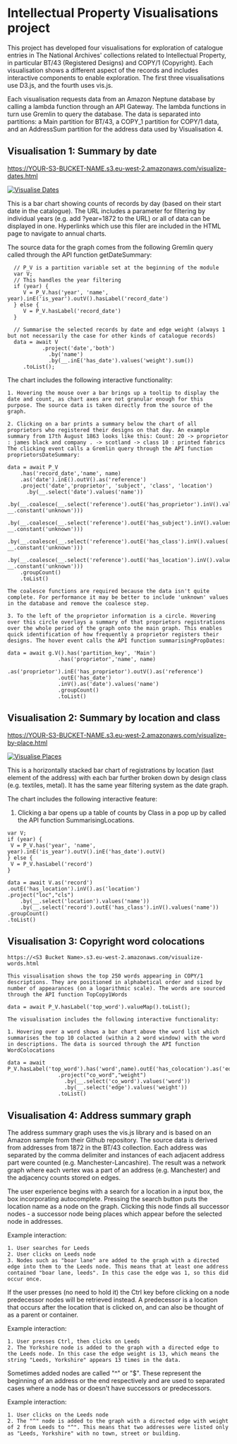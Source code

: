 # Intellectual Property Visualisations project

This project has developed four visualisations for exploration of catalogue entries in The National Archives' collections related to Intellectual Property, in particular BT/43 (Registered Designs) and COPY/1 (Copyright). Each visualisation shows a different aspect of the records and includes interactive components to enable exploration. The first three visualisations use D3.js, and the fourth uses vis.js.

Each visualisation requests data from an Amazon Neptune database by calling a lambda function through an API Gateway. The lambda functions in turn use Gremlin to query the database. The data is separated into partitions: a Main partition for BT/43, a COPY_1 partition for COPY/1 data, and an AddressSum partition for the address data used by Visualisation 4.

## Visualisation 1: Summary by date

https://YOUR-S3-BUCKET-NAME.s3.eu-west-2.amazonaws.com/visualize-dates.html
    
[![Visualise Dates](Images/visualise-dates.png?raw=True)](https://github.com/mark-bell-tna/IntellectualPropertyVis/blob/main/Images/visualise-dates.png)

This is a bar chart showing counts of records by day (based on their start date in the catalogue). The URL includes a parameter for filtering by individual years (e.g. add ?year=1872 to the URL) or all of data can be displayed in one. Hyperlinks which use this filer are included in the HTML page to navigate to annual charts.
    
The source data for the graph comes from the following Gremlin query called through the API function getDateSummary:
    
```
  // P_V is a partition variable set at the beginning of the module
  var V;
  // This handles the year filtering
  if (year) {
     V = P_V.has('year', 'name', year).inE('is_year').outV().hasLabel('record_date')
  } else {
     V = P_V.hasLabel('record_date')
  }

  // Summarise the selected records by date and edge weight (always 1 but not necessarily the case for other kinds of catalogue records)
  data = await V
           .project('date','both')
             .by('name')
             .by(__.inE('has_date').values('weight').sum())
     .toList();
```
    
The chart includes the following interactive functionality:
    
    1. Hovering the mouse over a bar brings up a tooltip to display the date and count, as chart axes are not granular enough for this purpose. The source data is taken directly from the source of the graph.

    2. Clicking on a bar prints a summary below the chart of all proprietors who registered their designs on that day. An example summary from 17th August 1863 looks like this: Count: 20 -> proprietor : james black and company . -> scotland -> class 10 : printed fabrics
    The clicking event calls a Gremlin query through the API function proprietorsDateSummary:
 
```
data = await P_V
    .has('record_date','name', name)
    .as('date').inE().outV().as('reference')
    .project('date','proprietor', 'subject', 'class', 'location')
      .by(__.select('date').values('name'))
      .by(__.coalesce(__.select('reference').outE('has_proprietor').inV().values('name'), __.constant('unknown')))
      .by(__.coalesce(__.select('reference').outE('has_subject').inV().values('name'), __.constant('unknown')))
      .by(__.coalesce(__.select('reference').outE('has_class').inV().values('name'), __.constant('unknown')))
      .by(__.coalesce(__.select('reference').outE('has_location').inV().values('name'), __.constant('unknown')))
    .groupCount()
    .toList()
```

    The coalesce functions are required because the data isn't quite complete. For performance it may be better to include 'unknown' values in the database and remove the coalesce step.
    
    3. To the left of the proprietor information is a circle. Hovering over this circle overlays a summary of that proprietors registrations over the whole period of the graph onto the main graph. This enables quick identification of how frequently a proprietor registers their designs. The hover event calls the API function summarisingPropDates:
    
```
data = await g.V().has('partition_key', 'Main')
                .has('proprietor','name', name)
                .as('proprietor').inE('has_proprietor').outV().as('reference')
                .outE('has_date')
                .inV().as('date').values('name')
                .groupCount()
                .toList()
```
    
## Visualisation 2: Summary by location and class
    
https://YOUR-S3-BUCKET-NAME.s3.eu-west-2.amazonaws.com/visualize-by-place.html
    
[![Visualise Places](Images/visualise-by-place.png?raw=True)](https://github.com/mark-bell-tna/IntellectualPropertyVis/blob/main/Images/visualise-by-place.png)
    
This is a horizontally stacked bar chart of registrations by location (last element of the address) with each bar further broken down by design class (e.g. textiles, metal). It has the same year filtering system as the date graph.
    
The chart includes the following interactive feature:
    
1. Clicking a bar opens up a table of counts by Class in a pop up by called the API function SummarisingLocations.
    
```
var V;
if (year) {
 V = P_V.has('year', 'name', year).inE('is_year').outV().inE('has_date').outV()
} else {
 V = P_V.hasLabel('record')
}

data = await V.as('record')
.outE('has_location').inV().as('location')
.project("loc","cls")
    .by(__.select('location').values('name'))
    .by(__.select('record').outE('has_class').inV().values('name'))
.groupCount()
.toList()
```    

## Visualisation 3: Copyright word colocations

    https://<S3 Bucket Name>.s3.eu-west-2.amazonaws.com/visualize-words.html
    
    This visualisation shows the top 250 words appearing in COPY/1 descriptions. They are positioned in alphabetical order and sized by number of appearances (on a logarithmic scale). The words are sourced through the API function TopCopy1Words
    
```
data = await P_V.hasLabel('top_word').valueMap().toList();
```
    
    The visualisation includes the following interactive functionality:
    
    1. Hovering over a word shows a bar chart above the word list which summarises the top 10 colacted (within a 2 word window) with the word in descriptions. The data is sourced through the API function WordColocations
    
```
data = await P_V.hasLabel('top_word').has('word',name).outE('has_colocation').as('edge').inV().as('co_word')
                .project("co_word","weight")
                  .by(__.select('co_word').values('word'))
                  .by(__.select('edge').values('weight'))
                .toList()
```
    
## Visualisation 4: Address summary graph
    
The address summary graph uses the vis.js library and is based on an Amazon sample from their Github repository. The source data is derived from addresses from 1872 in the BT/43 collection. Each address was separated by the comma delimiter and instances of each adjacent address part were counted (e.g. Manchester-Lancashire). The result was a network graph where each vertex was a part of an address (e.g. Manchester) and the adjacency counts stored on edges.
    
The user experience begins with a search for a location in a input box, the box incorporating autocomplete. Pressing the search button puts the location name as a node on the graph. Clicking this node finds all successor nodes - a successor node being places which appear before the selected node in addresses.
    
Example interaction:
    
    1. User searches for Leeds
    2. User clicks on Leeds node
    3. Nodes such as "boar lane" are added to the graph with a directed edge into them to the Leeds node. This means that at least one address contained "boar lane, leeds". In this case the edge was 1, so this did occur once.
    
If the user presses (no need to hold it) the Ctrl key before clicking on a node predecessor nodes will be retrieved instead. A predecessor is a location that occurs after the location that is clicked on, and can also be thought of as a parent or container.
    
Example interaction:
    
    1. User presses Ctrl, then clicks on Leeds
    2. The Yorkshire node is added to the graph with a directed edge to the Leeds node. In this case the edge weight is 13, which means the string "Leeds, Yorkshire" appears 13 times in the data.
    
Sometimes added nodes are called "^" or "$". These represent the beginning of an address or the end respectively and are used to separated cases where a node has or doesn't have successors or predecessors.
    
Example interaction:
    
    1. User clicks on the Leeds node
    2. The "^" node is added to the graph with a directed edge with weight of 2 from Leeds to "^". This means that two addresses were listed only as "Leeds, Yorkshire" with no town, street or building.
